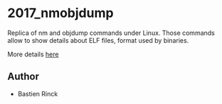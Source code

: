 # 2017_nmobjdump

Replica of nm and objdump commands under Linux. Those commands allow to show details about ELF files, format used by binaries.

More details [here](https://en.wikipedia.org/wiki/Executable_and_Linkable_Format)

## Author
* Bastien Rinck
